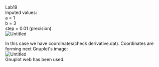 Lab19  
Inputed values:  
a = 1  
b = 3  
step = 0.01 (precision)  
![Untitled](https://user-images.githubusercontent.com/89953755/146584819-3ad0d482-f1e1-42ed-9ef6-579204d17f6d.png)  
  
In this case we have coordinates(check derivative.dat). Coordinates are forming next Gnuplot's image:   
![Untitled](https://user-images.githubusercontent.com/89953755/146585577-21994e8b-ba98-4eeb-8bdd-e5de957f99e0.png)   
  Gnuplot web has been used.
